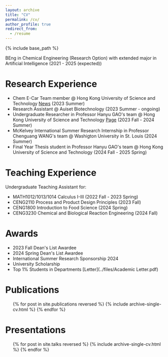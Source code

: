 ```yaml
---
layout: archive
title: "CV"
permalink: /cv/
author_profile: true
redirect_from:
  - /resume
---
```


{% include base_path %}

BEng in Chemical Engineering (Research Option) with extended major in Artificial Intelligence (2021 - 2025 (expected))

Research Experience
======


- Chem E-Car Team member @ Hong Kong University of Science and Technology [News](https://seng.hkust.edu.hk/news/20231211/hkust-chem-e-car-team-placed-11th-globally-and-won-best-video-award-2023-aiche-chem-e-car-competition) (2023 Summer)
- Research Assistant @ Auiset Biotechnology (2023 Summer - ongoing)
- Undergraduate Researcher in Professor Hanyu GAO's team @ Hong Kong University of Science and Technology
  [Page](https://hanyugao.com/tina-leung/)  (2023 Fall - 2024 Summer)
- McKelvey International Summer Research Internship in Professor Chenguang WANG's team @ Washigton University in St. Louis (2024 Summer)
- Final Year Thesis student in Professor Hanyu GAO's team @ Hong Kong University of Science and Technology (2024 Fall - 2025 Spring)

Teaching Experience
======

Undergraduate Teaching Assistant for: 

- MATH1012/1013/1014 Calculus I-III (2022 Fall - 2023 Spring)
- CENG2110 Process and Product Design Principles (2023 Fall)
- CENG1800 Introduction to Food Science  (2024 Spring)
- CENG3230 Chemical and Biological Reaction Engineering (2024 Fall)

Awards
======
- 2023 Fall Dean's List Awardee
- 2024 Spring Dean's List Awardee
- International Summer Research Sponsorship 2024
- University Scholarship
- Top 1% Students in Departments [Letter](../files/Academic Letter.pdf)
  

Publications
======
  <ul>{% for post in site.publications reversed %}
    {% include archive-single-cv.html %}
  {% endfor %}</ul>

Presentations
======
  <ul>{% for post in site.talks reversed %}
    {% include archive-single-cv.html %}
  {% endfor %}</ul>
